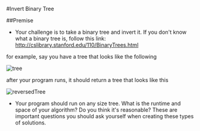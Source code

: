 #Invert Binary Tree

##Premise

-	Your challenge is to take a binary tree and invert it. If you don't know what a binary tree is, follow this link: http://cslibrary.stanford.edu/110/BinaryTrees.html

for example, say you have a tree that looks like the following

![tree](https://github.com/MJUIUC/2017Challenges/tree/master/challenge_4/tree.jpg)

after your program runs, it should return a tree that looks like this

![reversedTree](https://github.com/MJUIUC/2017Challenges/tree/master/challenge_4/treeReversed.jpg)

-	Your program should run on any size tree. What is the runtime and space of your algorithm? Do you think it's reasonable? These are important questions you should ask yourself when creating these types of solutions.